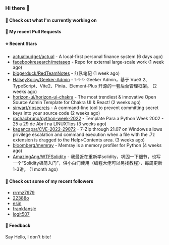 ### Hi there 👋

#### 👷 Check out what I'm currently working on

#### 🔨 My recent Pull Requests


#### ⭐ Recent Stars

- [actualbudget/actual](https://github.com/actualbudget/actual) - A local-first personal finance system (6 days ago)
- [facebookresearch/metaseq](https://github.com/facebookresearch/metaseq) - Repo for external large-scale work (1 week ago)
- [biggerduck/RedTeamNotes](https://github.com/biggerduck/RedTeamNotes) - 红队笔记 (1 week ago)
- [HalseySpicy/Geeker-Admin](https://github.com/HalseySpicy/Geeker-Admin) - ✨✨✨ Geeker Admin，基于 Vue3.2、TypeScript、Vite2、Pinia、Element-Plus 开源的一套后台管理框架。 (2 weeks ago)
- [horizon-ui/horizon-ui-chakra](https://github.com/horizon-ui/horizon-ui-chakra) - The most trendiest &amp; innovative Open Source Admin Template for Chakra UI &amp; React! (2 weeks ago)
- [sirwart/ripsecrets](https://github.com/sirwart/ripsecrets) - A command-line tool to prevent committing secret keys into your source code (2 weeks ago)
- [rochacbruno/python-week-2022](https://github.com/rochacbruno/python-week-2022) - Template Para a Python Week 2002 - 25 a 29 de Abril na LINUXTips (3 weeks ago)
- [kagancapar/CVE-2022-29072](https://github.com/kagancapar/CVE-2022-29072) - 7-Zip through 21.07 on Windows allows privilege escalation and command execution when a file with the .7z extension is dragged to the Help&gt;Contents area. (3 weeks ago)
- [bloomberg/memray](https://github.com/bloomberg/memray) - Memray is a memory profiler for Python (4 weeks ago)
- [AmazingAng/WTFSolidity](https://github.com/AmazingAng/WTFSolidity) - 我最近在重新学solidity，巩固一下细节，也写一个“Solidity极简入门”，供小白们使用（编程大佬可以另找教程），每周更新1-3讲。 (1 month ago)

#### 👯 Check out some of my recent followers

- [rrrmz7979](https://github.com/rrrmz7979)
- [22388o](https://github.com/22388o)
- [esin](https://github.com/esin)
- [frankfanslc](https://github.com/frankfanslc)
- [logit507](https://github.com/logit507)

#### 💬 Feedback

Say Hello, I don't bite!